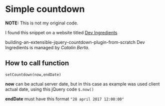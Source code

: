 # Simple countdown

**NOTE:** This is not my original code. 

I found this snippet on a website titled [Dev Ingredients](http://devingredients.com/2011/11/)

building-an-extensible-jquery-countdown-plugin-from-scratch
Dev Ingredients is managed by *Catalin Berta*.  

## How to call function

`setCountdown(now,endDate)`

**now** can be actual server date, but in this case as example was used client actual date, using this jQuery code `$.now()`

**endDate** must have this format `"28 april 2017 12:00:00"`